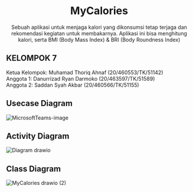 <h1 align="center"> MyCalories </h1>

<center> Sebuah aplikasi untuk menjaga kalori yang dikonsumsi tetap terjaga dan rekomendasi kegiatan untuk membakarnya. Aplikasi ini bisa menghitung kalori, serta BMI (Body Mass Index) & BRI (Body Roundness Index) </center>

## KELOMPOK 7

Ketua Kelompok: Muhamad Thoriq Ahnaf (20/460553/TK/51142) <br>
Anggota 1: Danurrizad Ryan Darmoko (20/463597/TK/51589)<br>
Anggota 2: Saddan Syah Akbar (20/460566/TK/51155)<br>


## Usecase Diagram
![MicrosoftTeams-image](https://user-images.githubusercontent.com/73093118/190052070-0ba4b6a2-7ad7-41e5-8670-24264cb07e76.png)
## Activity Diagram
![Diagram drawio](https://user-images.githubusercontent.com/73093118/190052100-a0177409-16d8-4e71-8d98-d8a65c48de0c.png)
## Class Diagram
![MyCalories drawio (2)](https://user-images.githubusercontent.com/73093118/191302156-85171720-9f42-4be2-85fe-63312716ea15.png)
